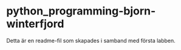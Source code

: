 # python_programming-bjorn-winterfjord

Detta är en readme-fil som skapades i samband med första labben.
